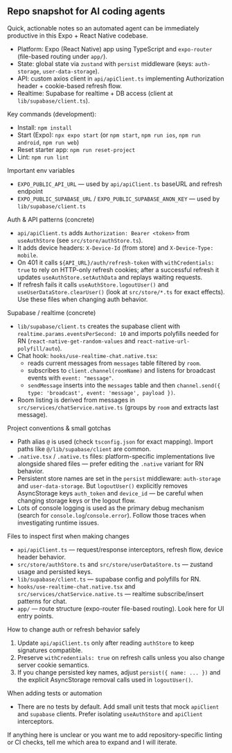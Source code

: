 ## Repo snapshot for AI coding agents

Quick, actionable notes so an automated agent can be immediately productive in this Expo + React Native codebase.

- Platform: Expo (React Native) app using TypeScript and `expo-router` (file-based routing under `app/`).
- State: global state via `zustand` with `persist` middleware (keys: `auth-storage`, `user-data-storage`).
- API: custom axios client in `api/apiClient.ts` implementing Authorization header + cookie-based refresh flow.
- Realtime: Supabase for realtime + DB access (client at `lib/supabase/client.ts`).

Key commands (development):

- Install: `npm install`
- Start (Expo): `npx expo start` (or `npm start`, `npm run ios`, `npm run android`, `npm run web`)
- Reset starter app: `npm run reset-project`
- Lint: `npm run lint`

Important env variables

- `EXPO_PUBLIC_API_URL` — used by `api/apiClient.ts` baseURL and refresh endpoint
- `EXPO_PUBLIC_SUPABASE_URL` / `EXPO_PUBLIC_SUPABASE_ANON_KEY` — used by `lib/supabase/client.ts`

Auth & API patterns (concrete)

- `api/apiClient.ts` adds `Authorization: Bearer <token>` from `useAuthStore` (see `src/store/authStore.ts`).
- It adds device headers: `X-Device-Id` (from store) and `X-Device-Type: mobile`.
- On 401 it calls `${API_URL}/auth/refresh-token` with `withCredentials: true` to rely on HTTP-only refresh cookies; after a successful refresh it updates `useAuthStore.setAuthData` and replays waiting requests.
- If refresh fails it calls `useAuthStore.logoutUser()` and `useUserDataStore.clearUser()` (look at `src/store/*.ts` for exact effects). Use these files when changing auth behavior.

Supabase / realtime (concrete)

- `lib/supabase/client.ts` creates the supabase client with `realtime.params.eventsPerSecond: 10` and imports polyfills needed for RN (`react-native-get-random-values` and `react-native-url-polyfill/auto`).
- Chat hook: `hooks/use-realtime-chat.native.tsx`:
  - reads current messages from `messages` table filtered by `room`.
  - subscribes to `client.channel(roomName)` and listens for broadcast events with `event: "message"`.
  - `sendMessage` inserts into the `messages` table and then `channel.send({ type: 'broadcast', event: 'message', payload })`.
- Room listing is derived from messages in `src/services/chatService.native.ts` (groups by `room` and extracts last message).

Project conventions & small gotchas

- Path alias `@` is used (check `tsconfig.json` for exact mapping). Import paths like `@/lib/supabase/client` are common.
- `.native.tsx` / `.native.ts` files: platform-specific implementations live alongside shared files — prefer editing the `.native` variant for RN behavior.
- Persistent store names are set in the `persist` middleware: `auth-storage` and `user-data-storage`. But `logoutUser()` explicitly removes AsyncStorage keys `auth_token` and `device_id` — be careful when changing storage keys or the logout flow.
- Lots of console logging is used as the primary debug mechanism (search for `console.log`/`console.error`). Follow those traces when investigating runtime issues.

Files to inspect first when making changes

- `api/apiClient.ts` — request/response interceptors, refresh flow, device header behavior.
- `src/store/authStore.ts` and `src/store/userDataStore.ts` — zustand usage and persisted keys.
- `lib/supabase/client.ts` — supabase config and polyfills for RN.
- `hooks/use-realtime-chat.native.tsx` and `src/services/chatService.native.ts` — realtime subscribe/insert patterns for chat.
- `app/` — route structure (expo-router file-based routing). Look here for UI entry points.

How to change auth or refresh behavior safely

1. Update `api/apiClient.ts` only after reading `authStore` to keep signatures compatible.
2. Preserve `withCredentials: true` on refresh calls unless you also change server cookie semantics.
3. If you change persisted key names, adjust `persist({ name: ... })` and the explicit AsyncStorage removal calls used in `logoutUser()`.

When adding tests or automation

- There are no tests by default. Add small unit tests that mock `apiClient` and `supabase` clients. Prefer isolating `useAuthStore` and `apiClient` interceptors.

If anything here is unclear or you want me to add repository-specific linting or CI checks, tell me which area to expand and I will iterate.
